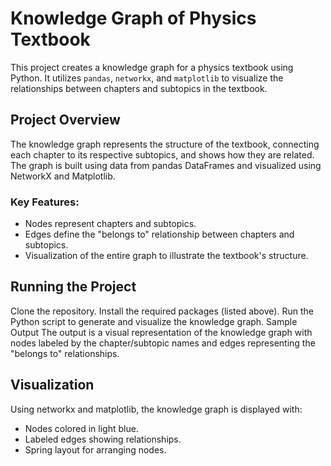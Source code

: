 # Knowledge Graph of Physics Textbook

This project creates a knowledge graph for a physics textbook using Python. It utilizes `pandas`, `networkx`, and `matplotlib` to visualize the relationships between chapters and subtopics in the textbook.

## Project Overview

The knowledge graph represents the structure of the textbook, connecting each chapter to its respective subtopics, and shows how they are related. The graph is built using data from pandas DataFrames and visualized using NetworkX and Matplotlib.

### Key Features:
- Nodes represent chapters and subtopics.
- Edges define the "belongs to" relationship between chapters and subtopics.
- Visualization of the entire graph to illustrate the textbook's structure.

## Running the Project
Clone the repository.
Install the required packages (listed above).
Run the Python script to generate and visualize the knowledge graph.
Sample Output
The output is a visual representation of the knowledge graph with nodes labeled by the chapter/subtopic names and edges representing the "belongs to" relationships.

## Visualization
Using networkx and matplotlib, the knowledge graph is displayed with:

- Nodes colored in light blue.
- Labeled edges showing relationships.
- Spring layout for arranging nodes.

